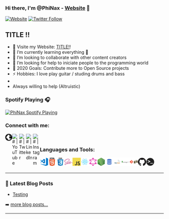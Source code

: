 ### Hi there, I'm @PhiNax - [Website][website] 👋

[![Website](https://img.shields.io/website?label=Website&style=for-the-badge&url=https%3A%2F%2F-#-.com)](https://#)
[![Twitter Follow](https://img.shields.io/twitter/follow/#?color=1DA1F2&logo=twitter&style=for-the-badge)](https://twitter.com/)

## TITLE !!

- 🔭 Visite my Website: [TITLE!][course]!
- 🌱 I’m currently learning everything 🤣
- 👯 I’m looking to collaborate with other content creators
- 🤔 I’m looking for help to iniciate people to the programming world
- 🥅 2020 Goals: Contribute more to Open Source projects
- ⚡ Hobbies: I love play guitar / studing drums and bass
- 
- Always willing to help (Altruistic)

### Spotify Playing 🎧

[<img src="https://now-playing-codestackr.vercel.app/api/spotify-playing" alt="PhiNax Spotify Playing" width="350" />](https://open.spotify.com/user/z5zksujs7ahuvze5sxvu8yysd)

### Connect with me:

[<img align="left" alt="# | Website" width="22px" src="https://raw.githubusercontent.com/iconic/open-iconic/master/svg/globe.svg" />][website]
[<img align="left" alt="# | YouTube" width="22px" src="https://cdn.jsdelivr.net/npm/simple-icons@v3/icons/youtube.svg" />][youtube]
[<img align="left" alt="# | Twitter" width="22px" src="https://cdn.jsdelivr.net/npm/simple-icons@v3/icons/twitter.svg" />][twitter]
[<img align="left" alt="# | LinkedIn" width="22px" src="https://cdn.jsdelivr.net/npm/simple-icons@v3/icons/linkedin.svg" />][linkedin]
[<img align="left" alt="# | Instagram" width="22px" src="https://cdn.jsdelivr.net/npm/simple-icons@v3/icons/instagram.svg" />][instagram]

<br />

### Languages and Tools:

[<img align="left" alt="Visual Studio Code" width="26px" src="https://raw.githubusercontent.com/github/explore/80688e429a7d4ef2fca1e82350fe8e3517d3494d/topics/visual-studio-code/visual-studio-code.png" />][webdevplaylist]
[<img align="left" alt="HTML5" width="26px" src="https://raw.githubusercontent.com/github/explore/80688e429a7d4ef2fca1e82350fe8e3517d3494d/topics/html/html.png" />][webdevplaylist]
[<img align="left" alt="CSS3" width="26px" src="https://raw.githubusercontent.com/github/explore/80688e429a7d4ef2fca1e82350fe8e3517d3494d/topics/css/css.png" />][cssplaylist]
[<img align="left" alt="Sass" width="26px" src="https://raw.githubusercontent.com/github/explore/80688e429a7d4ef2fca1e82350fe8e3517d3494d/topics/sass/sass.png" />][cssplaylist]
[<img align="left" alt="JavaScript" width="26px" src="https://raw.githubusercontent.com/github/explore/80688e429a7d4ef2fca1e82350fe8e3517d3494d/topics/javascript/javascript.png" />][jsplaylist]
[<img align="left" alt="React" width="26px" src="https://raw.githubusercontent.com/github/explore/80688e429a7d4ef2fca1e82350fe8e3517d3494d/topics/react/react.png" />][reactplaylist]
[<img align="left" alt="GraphQL" width="26px" src="https://raw.githubusercontent.com/github/explore/80688e429a7d4ef2fca1e82350fe8e3517d3494d/topics/graphql/graphql.png" />][webdevplaylist]
[<img align="left" alt="Node.js" width="26px" src="https://raw.githubusercontent.com/github/explore/80688e429a7d4ef2fca1e82350fe8e3517d3494d/topics/nodejs/nodejs.png" />][webdevplaylist]
[<img align="left" alt="SQL" width="26px" src="https://raw.githubusercontent.com/github/explore/80688e429a7d4ef2fca1e82350fe8e3517d3494d/topics/sql/sql.png" />][webdevplaylist]
[<img align="left" alt="MySQL" width="26px" src="https://raw.githubusercontent.com/github/explore/80688e429a7d4ef2fca1e82350fe8e3517d3494d/topics/mysql/mysql.png" />][webdevplaylist]
[<img align="left" alt="MongoDB" width="26px" src="https://raw.githubusercontent.com/github/explore/80688e429a7d4ef2fca1e82350fe8e3517d3494d/topics/mongodb/mongodb.png" />][webdevplaylist]
[<img align="left" alt="Git" width="26px" src="https://raw.githubusercontent.com/github/explore/80688e429a7d4ef2fca1e82350fe8e3517d3494d/topics/git/git.png" />][webdevplaylist]
[<img align="left" alt="GitHub" width="26px" src="https://raw.githubusercontent.com/github/explore/78df643247d429f6cc873026c0622819ad797942/topics/github/github.png" />][webdevplaylist]
[<img align="left" alt="Terminal" width="26px" src="https://raw.githubusercontent.com/github/explore/80688e429a7d4ef2fca1e82350fe8e3517d3494d/topics/terminal/terminal.png" />][webdevplaylist]

<br />
<br />

---

### 📕 Latest Blog Posts

<!-- BLOG-POST-LIST:START -->
- [Testing](https://#)
<!-- BLOG-POST-LIST:END -->

➡️ [more blog posts...](https://###)

---

[website]: https://#
[course]: http://#
[twitter]: https://twitter.com/#
[youtube]: https://youtube.com/#
[instagram]: https://instagram.com/#
[linkedin]: https://linkedin.com/in/#
[webdevplaylist]: https://www.youtube.com/#
[jsplaylist]: https://www.youtube.com/#
[cssplaylist]: https://www.youtube.com/#
[reactplaylist]: https://www.youtube.com/#
